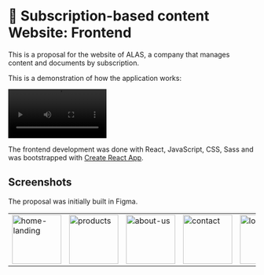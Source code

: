 # :rocket: Subscription-based content Website: Frontend

This is a proposal for the website of ALAS, a company that manages content and documents by subscription.

This is a demonstration of how the application works:

<video width="200"
src="https://user-images.githubusercontent.com/77861287/162756415-ccf86afe-d964-48f2-ad09-da1903fa2c36.mov"></video>


The frontend development was done with React, JavaScript, CSS, Sass and was bootstrapped with [Create React App](https://create-react-app.dev/).

## Screenshots
The proposal was initially built in Figma.

<table>
<tbody>
<tr>
	<td><img class="test" width="100" alt="home-landing" src="https://user-images.githubusercontent.com/77861287/162756535-0d876b7c-65d8-41b8-9d08-3893b24a5d59.png"></td>
	<td><img width="100" alt="products" src="https://user-images.githubusercontent.com/77861287/162756932-9dc42d46-7544-4030-9c46-08ae91cb53c8.png"></td>
	<td><img width="100" alt="about-us" src="https://user-images.githubusercontent.com/77861287/162757075-b31364ce-4069-40a2-b422-e9f0ac3830d4.png"></td>
	<td><img width="100" alt="contact" src="https://user-images.githubusercontent.com/77861287/162757188-3a874100-bac6-491b-a254-17d4a2b98eee.png"></td>
	<td><img width="100" alt="login" src="https://user-images.githubusercontent.com/77861287/162757304-fb5c5ea1-fb35-4e05-8f71-547dcda7411f.png"> </td>
</tr>
</tbody>
</table>

<!--stackedit_data:
eyJoaXN0b3J5IjpbLTEwMjczMzkxNDksMTI3NjI4ODUzNCwtNz
M0MDU2NzY4LDY5Mzc1OTU4OSw4MTQ2NzYzNjYsLTYzNDAwNTA3
MCwtMTg3NjM0NDY1MV19
-->